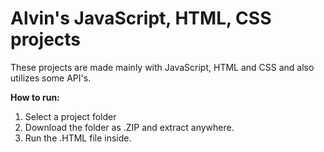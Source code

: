 # Alvin's JavaScript, HTML, CSS projects
These projects are made mainly with JavaScript, HTML and CSS and also utilizes some API's.

**How to run:**
1. Select a project folder
2. Download the folder as .ZIP and extract anywhere.
3. Run the .HTML file inside.

